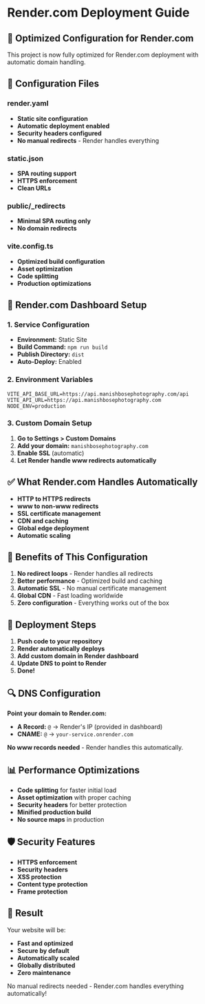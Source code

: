 # Render.com Deployment Guide

## 🚀 **Optimized Configuration for Render.com**

This project is now fully optimized for Render.com deployment with automatic domain handling.

## 📁 **Configuration Files**

### **render.yaml**
- **Static site configuration**
- **Automatic deployment enabled**
- **Security headers configured**
- **No manual redirects** - Render handles everything

### **static.json**
- **SPA routing support**
- **HTTPS enforcement**
- **Clean URLs**

### **public/_redirects**
- **Minimal SPA routing only**
- **No domain redirects**

### **vite.config.ts**
- **Optimized build configuration**
- **Asset optimization**
- **Code splitting**
- **Production optimizations**

## 🔧 **Render.com Dashboard Setup**

### **1. Service Configuration**
- **Environment:** Static Site
- **Build Command:** `npm run build`
- **Publish Directory:** `dist`
- **Auto-Deploy:** Enabled

### **2. Environment Variables**
```
VITE_API_BASE_URL=https://api.manishbosephotography.com/api
VITE_API_URL=https://api.manishbosephotography.com
NODE_ENV=production
```

### **3. Custom Domain Setup**
1. **Go to Settings > Custom Domains**
2. **Add your domain:** `manishbosephotography.com`
3. **Enable SSL** (automatic)
4. **Let Render handle www redirects automatically**

## ✅ **What Render.com Handles Automatically**

- **HTTP to HTTPS redirects**
- **www to non-www redirects**
- **SSL certificate management**
- **CDN and caching**
- **Global edge deployment**
- **Automatic scaling**

## 🎯 **Benefits of This Configuration**

1. **No redirect loops** - Render handles all redirects
2. **Better performance** - Optimized build and caching
3. **Automatic SSL** - No manual certificate management
4. **Global CDN** - Fast loading worldwide
5. **Zero configuration** - Everything works out of the box

## 🚀 **Deployment Steps**

1. **Push code to your repository**
2. **Render automatically deploys**
3. **Add custom domain in Render dashboard**
4. **Update DNS to point to Render**
5. **Done!**

## 🔍 **DNS Configuration**

**Point your domain to Render.com:**
- **A Record:** `@` → Render's IP (provided in dashboard)
- **CNAME:** `@` → `your-service.onrender.com`

**No www records needed** - Render handles this automatically.

## 📊 **Performance Optimizations**

- **Code splitting** for faster initial load
- **Asset optimization** with proper caching
- **Security headers** for better protection
- **Minified production build**
- **No source maps** in production

## 🛡️ **Security Features**

- **HTTPS enforcement**
- **Security headers**
- **XSS protection**
- **Content type protection**
- **Frame protection**

## 🎉 **Result**

Your website will be:
- **Fast and optimized**
- **Secure by default**
- **Automatically scaled**
- **Globally distributed**
- **Zero maintenance**

No manual redirects needed - Render.com handles everything automatically! 
